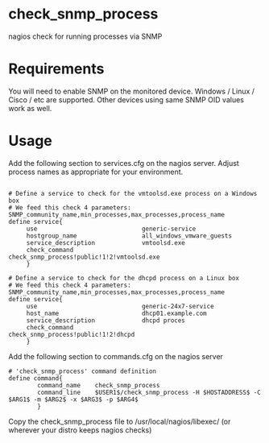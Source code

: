 # check_snmp_process
nagios check for running processes via SNMP

# Requirements

You will need to enable SNMP on the monitored device. Windows / Linux / Cisco / etc are supported. Other devices using same SNMP OID values work as well.

# Usage

Add the following section to services.cfg on the nagios server.  Adjust process names as appropriate for your environment.
```

# Define a service to check for the vmtoolsd.exe process on a Windows box 
# We feed this check 4 parameters: SNMP_community_name,min_processes,max_processes,process_name
define service{
     use                             generic-service
     hostgroup_name                  all_windows_vmware_guests
     service_description             vmtoolsd.exe
     check_command                   check_snmp_process!public!1!2!vmtoolsd.exe
     }

# Define a service to check for the dhcpd process on a Linux box
# We feed this check 4 parameters: SNMP_community_name,min_processes,max_processes,process_name
define service{
     use                             generic-24x7-service
     host_name                       dhcp01.example.com
     service_description             dhcpd proces
     check_command                   check_snmp_process!public!1!2!dhcpd
     }
```

Add the following section to commands.cfg on the nagios server
```
# 'check_snmp_process' command definition
define command{
        command_name    check_snmp_process
        command_line    $USER1$/check_snmp_process -H $HOSTADDRESS$ -C $ARG1$ -m $ARG2$ -x $ARG3$ -p $ARG4$
        }
```

Copy the check_snmp_process file to /usr/local/nagios/libexec/ (or wherever your distro keeps nagios checks)
